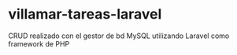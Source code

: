 # villamar-tareas-laravel
 CRUD realizado con el gestor de bd MySQL utilizando Laravel como framework de PHP
